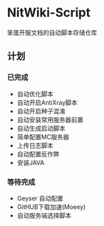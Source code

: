 # NitWiki-Script

笨蛋开服文档的自动脚本存储仓库

## 计划

### 已完成

* 自动优化脚本
* 自动开启AntiXray脚本
* 自动开启种子混淆
* 自动安装常用服务器前置
* 自动生成启动脚本
* 简单配置MC服务器
* 上传日志脚本
* 自动配置反作弊
* 安装JAVA

### 等待完成

* Geyser 自动配置
* GitHUB下载加速(Moeey)
* 自动服务端选择脚本
  
